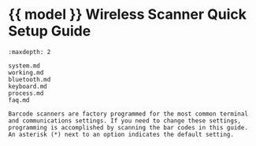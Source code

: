 # {{ model }} Wireless Scanner Quick Setup Guide
```{toctree}
:maxdepth: 2

system.md
working.md
bluetooth.md
keyboard.md
process.md
faq.md

```

```{note}
Barcode scanners are factory programmed for the most common terminal and communications settings. If you need to change these settings, programming is accomplished by scanning the bar codes in this guide. An asterisk (*) next to an option indicates the default setting.
```